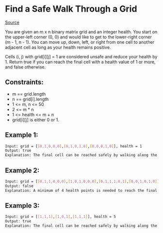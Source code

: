 # Find a Safe Walk Through a Grid
[Source](https://leetcode.com/problems/find-a-safe-walk-through-a-grid/)

You are given an m x n binary matrix grid and an integer health.
You start on the upper-left corner (0, 0) and would like to get to the lower-right corner (m - 1, n - 1).
You can move up, down, left, or right from one cell to another adjacent cell as long as your health remains positive.

Cells (i, j) with grid[i][j] = 1 are considered unsafe and reduce your health by 1.
Return true if you can reach the final cell with a health value of 1 or more, and false otherwise.

## Constraints:

 - m == grid.length
 - n == grid[i].length
 - 1 <= m, n <= 50
 - 2 <= m * n
 - 1 <= health <= m + n
 - grid[i][j] is either 0 or 1.

## Example 1:
```sh
Input: grid = [[0,1,0,0,0],[0,1,0,1,0],[0,0,0,1,0]], health = 1
Output: true
Explanation: The final cell can be reached safely by walking along the gray cells below.
```

## Example 2:
```sh
Input: grid = [[0,1,1,0,0,0],[1,0,1,0,0,0],[0,1,1,1,0,1],[0,0,1,0,1,0]], health = 3
Output: false
Explanation: A minimum of 4 health points is needed to reach the final cell safely.
```

## Example 3:
```sh
Input: grid = [[1,1,1],[1,0,1],[1,1,1]], health = 5
Output: true
Explanation: The final cell can be reached safely by walking along the gray cells below.
```